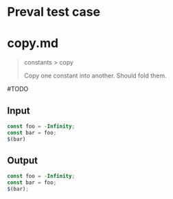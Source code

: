 # Preval test case

# copy.md

> constants > copy
>
> Copy one constant into another. Should fold them.

#TODO

## Input

`````js filename=intro
const foo = -Infinity;
const bar = foo;
$(bar)
`````

## Output

`````js filename=intro
const foo = -Infinity;
const bar = foo;
$(bar);
`````

